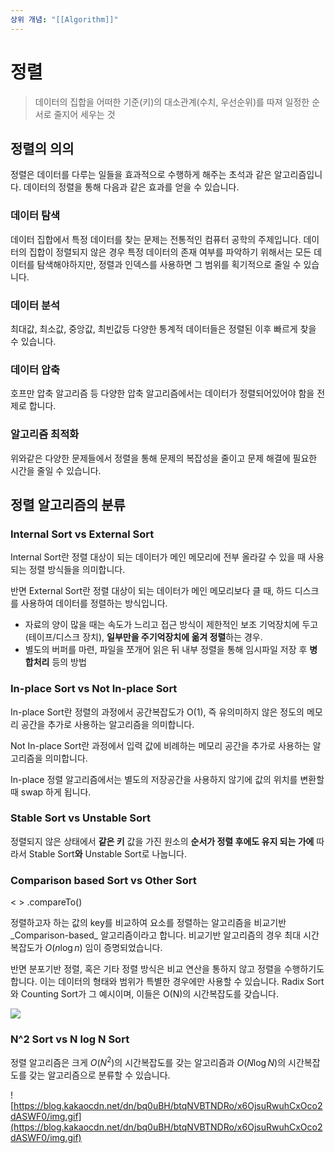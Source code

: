 ```yaml
---
상위 개념: "[[Algorithm]]"
---
```

# 정렬

> 데이터의 집합을 어떠한 기준(키)의 대소관계(수치, 우선순위)를 따져 일정한 순서로 줄지어 세우는 것

## 정렬의 의의

정렬은 데이터를 다루는 일들을 효과적으로 수행하게 해주는 초석과 같은 알고리즘입니다. 데이터의 정렬을 통해 다음과 같은 효과를 얻을 수 있습니다.

### 데이터 탐색

데이터 집합에서 특정 데이터를 찾는 문제는 전통적인 컴퓨터 공학의 주제입니다. 데이터의 집합이 정렬되지 않은 경우 특정 데이터의 존재 여부를 파악하기 위해서는 모든 데이터를 탐색해야하지만, 정렬과 인덱스를 사용하면 그 범위를 획기적으로 줄일 수 있습니다.

### 데이터 분석

최대값, 최소값, 중앙값, 최빈값등 다양한 통계적 데이터들은 정렬된 이후 빠르게 찾을 수 있습니다.

### 데이터 압축

호프만 압축 알고리즘 등 다양한 압축 알고리즘에서는 데이터가 정렬되어있어야 함을 전제로 합니다.

### 알고리즘 최적화

위와같은 다양한 문제들에서 정렬을 통해 문제의 복잡성을 줄이고 문제 해결에 필요한 시간을 줄일 수 있습니다.

## 정렬 알고리즘의 분류

### Internal Sort vs External Sort

Internal Sort란 정렬 대상이 되는 데이터가 메인 메모리에 전부 올라갈 수 있을 때 사용되는 정렬 방식들을 의미합니다.

반면 External Sort란 정렬 대상이 되는 데이터가 메인 메모리보다 클 때, 하드 디스크를 사용하여 데이터를 정렬하는 방식입니다.

- 자료의 양이 많을 때는 속도가 느리고 접근 방식이 제한적인 보조 기억장치에 두고 (테이프/디스크 장치), **일부만을 주기억장치에 옮겨 정렬**하는 경우.
- 별도의 버퍼를 마련, 파일을 쪼개어 읽은 뒤 내부 정렬을 통해 임시파일 저장 후 **병합처리** 등의 방법

### In-place Sort vs Not In-place Sort

In-place Sort란 정렬의 과정에서 공간복잡도가 O(1), 즉 유의미하지 않은 정도의 메모리 공간을 추가로 사용하는 알고리즘을 의미합니다.

Not In-place Sort란 과정에서 입력 값에 비례하는 메모리 공간을 추가로 사용하는 알고리즘을 의미합니다.

In-place 정렬 알고리즘에서는 별도의 저장공간을 사용하지 않기에 값의 위치를 변환할 때 swap 하게 됩니다.

### Stable Sort vs Unstable Sort

정렬되지 않은 상태에서 **같은 키** 값을 가진 원소의 **순서가 정렬 후에도 유지 되는 가에** 따라서 Stable Sort******************************와****************************** Unstable Sort로 나눕니다.

### Comparison based Sort vs Other Sort

< > .compareTo()

정렬하고자 하는 값의 key를 비교하여 요소를 정렬하는 알고리즘을 비교기반_Comparison-based_ 알고리즘이라고 합니다. 비교기반 알고리즘의 경우 최대 시간 복잡도가 $O(n\log n)$ 임이 증명되었습니다.

반면 분포기반 정렬, 혹은 기타 정렬 방식은 비교 연산을 통하지 않고 정렬을 수행하기도 합니다. 이는 데이터의 형태와 범위가 특별한 경우에만 사용할 수 있습니다. Radix Sort와 Counting Sort가 그 예시이며, 이들은 O(N)의 시간복잡도를 갖습니다.

![](https://i.imgur.com/GL2HkCe.png)

### N^2 Sort vs N log N Sort

정렬 알고리즘은 크게 $O(N^2)$의 시간복잡도를 갖는 알고리즘과 $O(N \log N)$의 시간복잡도를 갖는 알고리즘으로 분류할 수 있습니다.

![https://blog.kakaocdn.net/dn/bq0uBH/btqNVBTNDRo/x6OjsuRwuhCxOco2dASWF0/img.gif](https://blog.kakaocdn.net/dn/bq0uBH/btqNVBTNDRo/x6OjsuRwuhCxOco2dASWF0/img.gif)